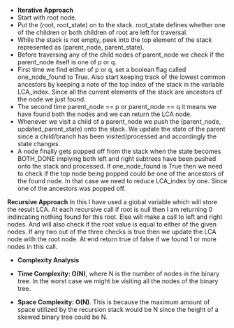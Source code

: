 * **Iterative Approach**
* Start with root node.
* Put the (root, root_state) on to the stack. root_state defines whether one of the children or both children of root are left for traversal.
* While the stack is not empty, peek into the top element of the stack represented as (parent_node, parent_state).
* Before traversing any of the child nodes of parent_node we check if the parent_node itself is one of p or q.
* First time we find either of p or q, set a boolean flag called one_node_found to True. Also start keeping track of the lowest common ancestors by keeping a note of the top index of the stack in the variable LCA_index. Since all the current elements of the stack are ancestors of the node we just found.
* The second time parent_node == p or parent_node == q it means we have found both the nodes and we can return the LCA node.
* Whenever we visit a child of a parent_node we push the (parent_node, updated_parent_state) onto the stack. We update the state of the parent since a child/branch has been visited/processed and accordingly the state changes.
* A node finally gets popped off from the stack when the state becomes BOTH_DONE implying both left and right subtrees have been pushed onto the stack and processed. If one_node_found is True then we need to check if the top node being popped could be one of the ancestors of the found node. In that case we need to reduce LCA_index by one. Since one of the ancestors was popped off.

**Recursive Approach**
In this I have used a global variable which will store the result LCA. At each recursive call if root is null then I am returning 0 indincating nothing found for this root. Else will make a call to left and right nodes. And will also check if the root value is equal to either of the given nodes. If any two out of the three checks is true then we update the LCA node with the root node. At end return true of false if we found 1 or more nodes in this call.

* **Complexity Analysis**

* **Time Complexity: O(N)**, where N is the number of nodes in the binary tree. In the worst case we might be visiting all the nodes of the binary tree.

* **Space Complexity: O(N)**. This is because the maximum amount of space utilized by the recursion stack would be N since the height of a skewed binary tree could be N.
